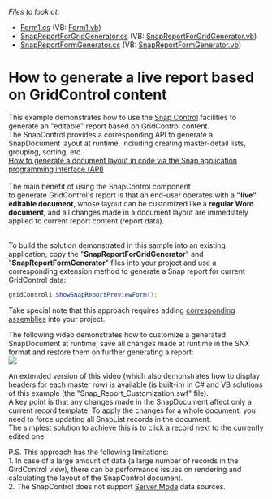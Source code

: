 <!-- default file list -->
*Files to look at*:

* [Form1.cs](./CS/WindowsFormsApplication1/Form1.cs) (VB: [Form1.vb](./VB/WindowsFormsApplication1/Form1.vb))
* [SnapReportForGridGenerator.cs](./CS/WindowsFormsApplication1/GridReportExtensions/SnapReportForGridGenerator.cs) (VB: [SnapReportForGridGenerator.vb](./VB/WindowsFormsApplication1/GridReportExtensions/SnapReportForGridGenerator.vb))
* [SnapReportFormGenerator.cs](./CS/WindowsFormsApplication1/GridReportExtensions/SnapReportFormGenerator.cs) (VB: [SnapReportFormGenerator.vb](./VB/WindowsFormsApplication1/GridReportExtensions/SnapReportFormGenerator.vb))
<!-- default file list end -->
# How to generate a live report based on GridControl content


<p>This example demonstrates how to use the <a href="https://documentation.devexpress.com/#WindowsForms/CustomDocument12387">Snap Control</a> facilities to generate an "editable" report based on GridControl content.<br />The SnapControl provides a corresponding API to generate a SnapDocument layout at runtime, including creating master-detail lists, grouping, sorting, etc. <br /><a href="https://www.devexpress.com/Support/Center/p/E4781">How to generate a document layout in code via the Snap application programming interface (API)</a><br /><br />The main benefit of using the SnapControl component to generate GridControl's report is that an end-user operates with a <strong>"live" editable document</strong>, whose layout can be customized like a <strong>regular Word document</strong>, and all changes made in a document layout are immediately applied to current report content (report data).</p>
<p><br />To build the solution demonstrated in this sample into an existing application, copy the "<strong>SnapReportForGridGenerator</strong>" and "<strong>SnapReportFormGenerator</strong>" files into your project and use a corresponding extension method to generate a Snap report for current GridControl data:</p>


```cs
gridControl1.ShowSnapReportPreviewForm();

```


<p>Take special note that this approach requires adding <a href="https://documentation.devexpress.com/#WindowsForms/CustomDocument12298">corresponding assemblies</a> into your project.</p>
<p>The following video demonstrates how to customize a generated SnapDocument at runtime, save all changes made at runtime in the SNX format and restore them on further generating a report:<br /><img src="https://raw.githubusercontent.com/DevExpress-Examples/how-to-generate-a-live-report-based-on-gridcontrol-content-t272175/15.1.5+/media/227b2b5a-3539-11e5-80bf-00155d62480c.png"></p>
<p>An extended version of this video (which also demonstrates how to display headers for each master row) is available (is built-in) in C# and VB solutions of this example (the "Snap_Report_Customization.swf" file).<br />A key point is that any changes made in the SnapDocument affect only a current record template. To apply the changes for a whole document, you need to force updating all SnapList records in the document. <br />The simplest solution to achieve this is to click a record next to the currently edited one.</p>
<p>P.S. This approach has the following limitations:<br />1. In case of a large amount of data (a large number of records in the GirdControl view), there can be performance issues on rendering and calculating the layout of the SnapControl document.<br />2. The SnapControl does not support <a href="https://documentation.devexpress.com/#WindowsForms/CustomDocument8398">Server Mode</a> data sources.</p>

<br/>


